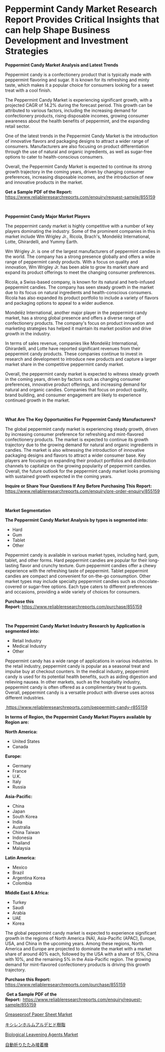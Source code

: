 <p><h1>Peppermint Candy Market Research Report Provides Critical Insights that can help Shape Business Development and Investment Strategies</h1></p><p><strong>Peppermint Candy Market Analysis and Latest Trends</strong></p>
<p><p>Peppermint candy is a confectionery product that is typically made with peppermint flavoring and sugar. It is known for its refreshing and minty taste, which makes it a popular choice for consumers looking for a sweet treat with a cool finish.</p><p>The Peppermint Candy Market is experiencing significant growth, with a projected CAGR of 14.2% during the forecast period. This growth can be attributed to various factors, including the increasing demand for confectionery products, rising disposable incomes, growing consumer awareness about the health benefits of peppermint, and the expanding retail sector.</p><p>One of the latest trends in the Peppermint Candy Market is the introduction of innovative flavors and packaging designs to attract a wider range of consumers. Manufacturers are also focusing on product differentiation through the use of natural and organic ingredients, as well as sugar-free options to cater to health-conscious consumers.</p><p>Overall, the Peppermint Candy Market is expected to continue its strong growth trajectory in the coming years, driven by changing consumer preferences, increasing disposable incomes, and the introduction of new and innovative products in the market.</p></p>
<p><strong>Get a Sample PDF of the Report:&nbsp;</strong> <a href="https://www.reliableresearchreports.com/enquiry/request-sample/855159">https://www.reliableresearchreports.com/enquiry/request-sample/855159</a></p>
<p>&nbsp;</p>
<p><strong>Peppermint Candy Major Market Players</strong></p>
<p><p>The peppermint candy market is highly competitive with a number of key players dominating the industry. Some of the prominent companies in this market include Wm Wrigley Jr., Ricola, Brach's, Mondelēz International, Lotte, Ghirardelli, and Yummy Earth.</p><p>Wm Wrigley Jr. is one of the largest manufacturers of peppermint candies in the world. The company has a strong presence globally and offers a wide range of peppermint candy products. With a focus on quality and innovation, Wm Wrigley Jr. has been able to grow its market share and expand its product offerings to meet the changing consumer preferences.</p><p>Ricola, a Swiss-based company, is known for its natural and herb-infused peppermint candies. The company has seen steady growth in the market due to its focus on natural ingredients and health-conscious consumers. Ricola has also expanded its product portfolio to include a variety of flavors and packaging options to appeal to a wider audience.</p><p>Mondelēz International, another major player in the peppermint candy market, has a strong global presence and offers a diverse range of confectionery products. The company's focus on product innovation and marketing strategies has helped it maintain its market position and drive growth in the industry.</p><p>In terms of sales revenue, companies like Mondelēz International, Ghirardelli, and Lotte have reported significant revenues from their peppermint candy products. These companies continue to invest in research and development to introduce new products and capture a larger market share in the competitive peppermint candy market.</p><p>Overall, the peppermint candy market is expected to witness steady growth in the coming years, driven by factors such as changing consumer preferences, innovative product offerings, and increasing demand for natural and organic candies. Companies that focus on product quality, brand building, and consumer engagement are likely to experience continued growth in the market.</p></p>
<p>&nbsp;</p>
<p><strong>What Are The Key Opportunities For Peppermint Candy Manufacturers?</strong></p>
<p><p>The global peppermint candy market is experiencing steady growth, driven by increasing consumer preference for refreshing and mint-flavored confectionery products. The market is expected to continue its growth trajectory due to the growing demand for natural and organic ingredients in candies. The market is also witnessing the introduction of innovative packaging designs and flavors to attract a wider consumer base. Key players are focusing on expanding their product portfolios and distribution channels to capitalize on the growing popularity of peppermint candies. Overall, the future outlook for the peppermint candy market looks promising with sustained growth expected in the coming years.</p></p>
<p><strong>Inquire or Share Your Questions If Any Before Purchasing This Report:</strong> <a href="https://www.reliableresearchreports.com/enquiry/pre-order-enquiry/855159">https://www.reliableresearchreports.com/enquiry/pre-order-enquiry/855159</a></p>
<p>&nbsp;</p>
<p><strong>Market Segmentation</strong></p>
<p><strong>The Peppermint Candy Market Analysis by types is segmented into:</strong></p>
<p><ul><li>Hard</li><li>Gum</li><li>Tablet</li><li>Other</li></ul></p>
<p><p>Peppermint candy is available in various market types, including hard, gum, tablet, and other forms. Hard peppermint candies are popular for their long-lasting flavor and crunchy texture. Gum peppermint candies offer a chewy experience with the refreshing taste of peppermint. Tablet peppermint candies are compact and convenient for on-the-go consumption. Other market types may include specialty peppermint candies such as chocolate-covered or sugar-free options. Each type caters to different preferences and occasions, providing a wide variety of choices for consumers.</p></p>
<p><strong>Purchase this Report:&nbsp;</strong><a href="https://www.reliableresearchreports.com/purchase/855159">https://www.reliableresearchreports.com/purchase/855159</a></p>
<p>&nbsp;</p>
<p><strong>The Peppermint Candy Market Industry Research by Application is segmented into:</strong></p>
<p><ul><li>Retail Industry</li><li>Medical Industry</li><li>Other</li></ul></p>
<p><p>Peppermint candy has a wide range of applications in various industries. In the retail industry, peppermint candy is popular as a seasonal treat and impulse buy at checkout counters. In the medical industry, peppermint candy is used for its potential health benefits, such as aiding digestion and relieving nausea. In other markets, such as the hospitality industry, peppermint candy is often offered as a complimentary treat to guests. Overall, peppermint candy is a versatile product with diverse uses across different industries.</p></p>
<p><a href="https://www.reliableresearchreports.com/peppermint-candy-r855159">&nbsp;https://www.reliableresearchreports.com/peppermint-candy-r855159</a></p>
<p><strong>In terms of Region, the Peppermint Candy Market Players available by Region are:</strong></p>
<p>
    <p> <strong> North America: </strong>
        <ul>
            <li>United States</li>
            <li>Canada</li>
        </ul>
        </p> 
    <p> <strong> Europe: </strong>
        <ul>
            <li>Germany</li>
            <li>France</li>
            <li>U.K.</li>
            <li>Italy</li>
            <li>Russia</li>
        </ul>
        </p> 
    <p> <strong> Asia-Pacific: </strong>
        <ul>
            <li>China</li>
            <li>Japan</li>
            <li>South Korea</li>
            <li>India</li>
            <li>Australia</li>
            <li>China Taiwan</li>
            <li>Indonesia</li>
            <li>Thailand</li>
            <li>Malaysia</li>
        </ul>
        </p> 
    <p> <strong> Latin America: </strong>
        <ul>
            <li>Mexico</li>
            <li>Brazil</li>
            <li>Argentina Korea</li>
            <li>Colombia</li>
        </ul>
        </p> 
    <p> <strong> Middle East & Africa: </strong>
        <ul>
            <li>Turkey</li>
            <li>Saudi</li>
            <li>Arabia</li>
            <li>UAE</li>
            <li>Korea</li>
        </ul>
    </p>
    </p>
<p><p>The global peppermint candy market is expected to experience significant growth in the regions of North America (NA), Asia-Pacific (APAC), Europe, USA, and China in the upcoming years. Among these regions, North America and Europe are projected to dominate the market with a market share of around 40% each, followed by the USA with a share of 15%, China with 10%, and the remaining 5% in the Asia-Pacific region. The growing demand for mint-flavored confectionery products is driving this growth trajectory.</p></p>
<p><strong>Purchase this Report: </strong><a href="https://www.reliableresearchreports.com/purchase/855159">https://www.reliableresearchreports.com/purchase/855159</a></p>
<p>&nbsp;<strong>Get a Sample PDF of the Report:&nbsp;&nbsp;</strong><a href="https://www.reliableresearchreports.com/enquiry/request-sample/855159">https://www.reliableresearchreports.com/enquiry/request-sample/855159</a></p>
<p><strong></strong></p>
<p><p><a href="https://github.com/nicoletavirag/Market-Research-Report-List-2/blob/main/greaseproof-paper-sheet-market.md">Greaseproof Paper Sheet Market</a></p><p><a href="https://github.com/ppmazlotr77499/Market-Research-Report-List-1/blob/main/380756218248.md">キシレンホルムアルデヒド樹脂</a></p><p><a href="https://github.com/mauripalmi/Market-Research-Report-List-2/blob/main/biological-leavening-agents-market.md">Biological Leavening Agents Market</a></p><p><a href="https://github.com/joaejkdzgyljvo6/Market-Research-Report-List-1/blob/main/536853718249.md">自動折りたたみ接着機</a></p></p>